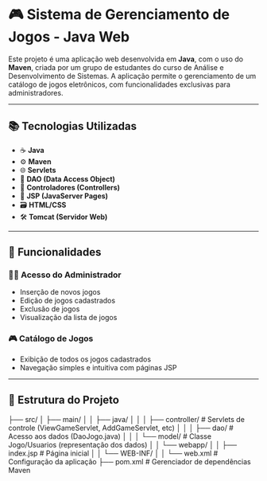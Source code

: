 # 🎮 Sistema de Gerenciamento de Jogos - Java Web

Este projeto é uma aplicação web desenvolvida em **Java**, com o uso do **Maven**, criada por um grupo de estudantes do curso de Análise e Desenvolvimento de Sistemas. A aplicação permite o gerenciamento de um catálogo de jogos eletrônicos, com funcionalidades exclusivas para administradores.

---

## 📚 Tecnologias Utilizadas

- ☕ **Java**
- ⚙️ **Maven**
- 🌐 **Servlets**
- 🧠 **DAO (Data Access Object)**
- 🧭 **Controladores (Controllers)**
- 📝 **JSP (JavaServer Pages)**
- 🗃️ **HTML/CSS**
- 🛠️ **Tomcat (Servidor Web)**

---

## 🧩 Funcionalidades

### 👨‍💼 Acesso do Administrador
- Inserção de novos jogos
- Edição de jogos cadastrados
- Exclusão de jogos
- Visualização da lista de jogos

### 🎮 Catálogo de Jogos
- Exibição de todos os jogos cadastrados
- Navegação simples e intuitiva com páginas JSP

---

## 📂 Estrutura do Projeto

├── src/
│   ├── main/
│   │   ├── java/
│   │   │   ├── controller/       # Servlets de controle (ViewGameServlet, AddGameServlet, etc)
│   │   │   ├── dao/              # Acesso aos dados (DaoJogo.java)
│   │   │   └── model/            # Classe Jogo/Usuarios (representação dos dados)
│   │   └── webapp/
│   │       ├── index.jsp         # Página inicial
│   │       └── WEB-INF/
│   │           └── web.xml       # Configuração da aplicação
├── pom.xml                      # Gerenciador de dependências Maven
